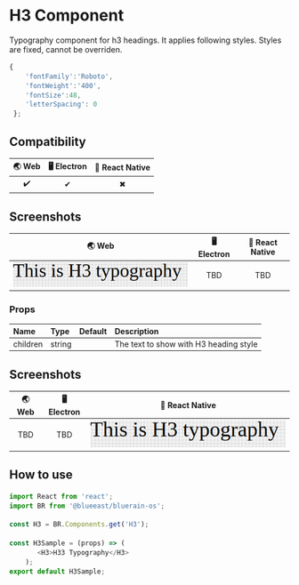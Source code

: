 
# H3 Component

Typography component for h3 headings. It applies following styles. Styles are fixed, cannot be overriden.

```javascript
{
    'fontFamily':'Roboto',
    'fontWeight':'400',
    'fontSize':48,
    'letterSpacing': 0
 };
```

## Compatibility

| 🌏 Web | 🖥 Electron | 📱 React Native |
| :----: | :---------: | :-------------: |
| ✔️     | ✔           | ✖               |

## Screenshots

| 🌏 Web                             | 🖥 Electron | 📱 React Native |
| :--------------------------------: | :---------: | :-------------: |
| ![web image](./screenshots/H3.png) | TBD         | TBD             |

### Props

| Name     | Type   | Default | Description                            |
| :------- | :----- | :------ | :------------------------------------- |
| children | string |         | The text to show with H3 heading style |

## Screenshots

| 🌏 Web | 🖥 Electron | 📱 React Native                       |
| :----: | :---------: | :-----------------------------------: |
| TBD    | TBD         | ![mobile image](./screenshots/H3.png) |

## How to use

```javascript
import React from 'react';
import BR from '@blueeast/bluerain-os';

const H3 = BR.Components.get('H3');

const H3Sample = (props) => (
       <H3>H33 Typography</H3>
    );
export default H3Sample;

```